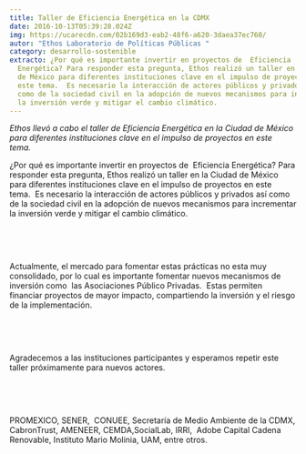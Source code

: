 ```yaml
---
title: Taller de Eficiencia Energética en la CDMX
date: 2016-10-13T05:39:28.024Z
img: https://ucarecdn.com/02b169d3-eab2-48f6-a620-3daea37ec760/
autor: "Ethos Laboratorio de Políticas Públicas "
category: desarrollo-sostenible
extracto: ¿Por qué es importante invertir en proyectos de  Eficiencia
  Energética? Para responder esta pregunta, Ethos realizó un taller en la Ciudad
  de México para diferentes instituciones clave en el impulso de proyectos en
  este tema.  Es necesario la interacción de actores públicos y privados así
  como de la sociedad civil en la adopción de nuevos mecanismos para incrementar
  la inversión verde y mitigar el cambio climático.
---
```

*Ethos llevó a cabo el taller de Eficiencia Energética en la Ciudad de México para diferentes instituciones clave en el impulso de proyectos en este tema.* 

¿Por qué es importante invertir en proyectos de  Eficiencia Energética? Para responder esta pregunta, Ethos realizó un taller en la Ciudad de México para diferentes instituciones clave en el impulso de proyectos en este tema.  Es necesario la interacción de actores públicos y privados así como de la sociedad civil en la adopción de nuevos mecanismos para incrementar la inversión verde y mitigar el cambio climático.

 

 

Actualmente, el mercado para fomentar estas prácticas no esta muy consolidado, por lo cual es importante fomentar nuevos mecanismos de inversión como  las Asociaciones Público Privadas.  Estas permiten financiar proyectos de mayor impacto, compartiendo la inversión y el riesgo de la implementación.

 

 

Agradecemos a las instituciones participantes y esperamos repetir este taller próximamente para nuevos actores.

 

 

PROMEXICO, SENER,  CONUEE, Secretaría de Medio Ambiente de la CDMX, CabronTrust, AMENEER, CEMDA,SocialLab, IRRI,  Adobe Capital Cadena Renovable, Instituto Mario Molinia, UAM, entre otros.